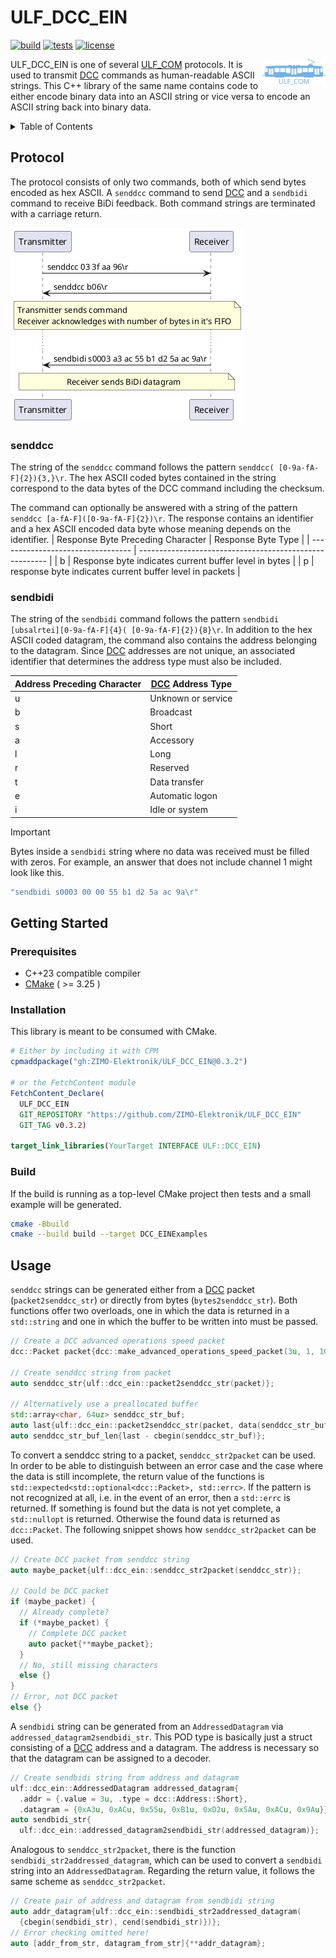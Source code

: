 # ULF_DCC_EIN

[![build](https://github.com/ZIMO-Elektronik/ULF_DCC_EIN/actions/workflows/build.yml/badge.svg)](https://github.com/ZIMO-Elektronik/ULF_DCC_EIN/actions/workflows/build.yml) [![tests](https://github.com/ZIMO-Elektronik/ULF_DCC_EIN/actions/workflows/tests.yml/badge.svg)](https://github.com/ZIMO-Elektronik/ULF_DCC_EIN/actions/workflows/tests.yml) [![license](https://img.shields.io/github/license/ZIMO-Elektronik/ULF_DCC_EIN)](https://github.com/ZIMO-Elektronik/ULF_DCC_EIN/raw/master/LICENSE)

<a href="https://github.com/ZIMO-Elektronik/ULF_COM"><img src="data/images/logo.svg" width="20%" align="right"></a>

ULF_DCC_EIN is one of several [ULF_COM](https://github.com/ZIMO-Elektronik/ULF_COM) protocols. It is used to transmit [DCC](https://github.com/ZIMO-Elektronik/DCC) commands as human-readable ASCII strings. This C++ library of the same name contains code to either encode binary data into an ASCII string or vice versa to encode an ASCII string back into binary data.

<details>
  <summary>Table of Contents</summary>
  <ol>
    <li><a href="#protocol">Protocol</a></li>
      <ul>
        <li><a href="#senddcc">senddcc</a></li>
        <li><a href="#sendbidi">sendbidi</a></li>
      </ul>
    <li><a href="#getting-started">Getting Started</a></li>
      <ul>
        <li><a href="#prerequisites">Prerequisites</a></li>
        <li><a href="#installation">Installation</a></li>
        <li><a href="#build">Build</a></li>
      </ul>
    <li><a href="#usage">Usage</a></li>
  </ol>
</details>

## Protocol
The protocol consists of only two commands, both of which send bytes encoded as hex ASCII. A `senddcc` command to send [DCC](https://github.com/ZIMO-Elektronik/DCC) and a `sendbidi` command to receive BiDi feedback. Both command strings are terminated with a carriage return.

![](data/images/protocol.png)

### senddcc
The string of the `senddcc` command follows the pattern `senddcc( [0-9a-fA-F]{2}){3,}\r`. The hex ASCII coded bytes contained in the string correspond to the data bytes of the DCC command including the checksum.

The command can optionally be answered with a string of the pattern `senddcc [a-fA-F]([0-9a-fA-F]{2})\r`. The response contains an identifier and a hex ASCII encoded data byte whose meaning depends on the identifier.
| Response Byte Preceding Character | Response Byte Type                                      |
| --------------------------------- | ------------------------------------------------------- |
| b                                 | Response byte indicates current buffer level in bytes   |
| p                                 | response byte indicates current buffer level in packets |

### sendbidi
The string of the `sendbidi` command follows the pattern `sendbidi [ubsalrtei][0-9a-fA-F]{4}( [0-9a-fA-F]{2}){8}\r`. In addition to the hex ASCII coded datagram, the command also contains the address belonging to the datagram. Since [DCC](https://github.com/ZIMO-Elektronik/DCC) addresses are not unique, an associated identifier that determines the address type must also be included.

| Address Preceding Character | [DCC](https://github.com/ZIMO-Elektronik/DCC) Address Type   |
| --------------------------- | ------------------------------------------------------------ |
| u                           | Unknown or service                                           |
| b                           | Broadcast                                                    |
| s                           | Short                                                        |
| a                           | Accessory                                                    |
| l                           | Long                                                         |
| r                           | Reserved                                                     |
| t                           | Data transfer                                                |
| e                           | Automatic logon                                              |
| i                           | Idle or system                                               |


> [!IMPORTANT]  
> Bytes inside a `sendbidi` string where no data was received must be filled with zeros. For example, an answer that does not include channel 1 might look like this.
> ```cpp
> "sendbidi s0003 00 00 55 b1 d2 5a ac 9a\r"
> ```

## Getting Started
### Prerequisites
- C++23 compatible compiler
- [CMake](https://cmake.org/) ( >= 3.25 )

### Installation
This library is meant to be consumed with CMake.

```cmake
# Either by including it with CPM
cpmaddpackage("gh:ZIMO-Elektronik/ULF_DCC_EIN@0.3.2")

# or the FetchContent module
FetchContent_Declare(
  ULF_DCC_EIN
  GIT_REPOSITORY "https://github.com/ZIMO-Elektronik/ULF_DCC_EIN"
  GIT_TAG v0.3.2)

target_link_libraries(YourTarget INTERFACE ULF::DCC_EIN)
```

### Build
If the build is running as a top-level CMake project then tests and a small example will be generated.
```sh
cmake -Bbuild
cmake --build build --target DCC_EINExamples
```

## Usage
`senddcc` strings can be generated either from a [DCC](https://github.com/ZIMO-Elektronik/DCC) packet (`packet2senddcc_str`) or directly from bytes (`bytes2senddcc_str`). Both functions offer two overloads, one in which the data is returned in a `std::string` and one in which the buffer to be written into must be passed.
```cpp
// Create a DCC advanced operations speed packet
dcc::Packet packet{dcc::make_advanced_operations_speed_packet(3u, 1, 10u)};

// Create senddcc string from packet
auto senddcc_str{ulf::dcc_ein::packet2senddcc_str(packet)};

// Alternatively use a preallocated buffer
std::array<char, 64uz> senddcc_str_buf;
auto last{ulf::dcc_ein::packet2senddcc_str(packet, data(senddcc_str_buf))};
auto senddcc_str_buf_len{last - cbegin(senddcc_str_buf)};
```

To convert a senddcc string to a packet, `senddcc_str2packet` can be used. In order to be able to distinguish between an error case and the case where the data is still incomplete, the return value of the functions is `std::expected<std::optional<dcc::Packet>, std::errc>`. If the pattern is not recognized at all, i.e. in the event of an error, then a `std::errc` is returned. If something is found but the data is not yet complete, a `std::nullopt` is returned. Otherwise the found data is returned as `dcc::Packet`. The following snippet shows how `senddcc_str2packet` can be used.
```cpp
// Create DCC packet from senddcc string
auto maybe_packet{ulf::dcc_ein::senddcc_str2packet(senddcc_str)};

// Could be DCC packet
if (maybe_packet) {
  // Already complete?
  if (*maybe_packet) {
    // Complete DCC packet
    auto packet{**maybe_packet};
  }
  // No, still missing characters
  else {}
}
// Error, not DCC packet
else {}
```

A `sendbidi` string can be generated from an `AddressedDatagram` via `addressed_datagram2sendbidi_str`. This POD type is basically just a struct consisting of a [DCC](https://github.com/ZIMO-Elektronik/DCC) address and a datagram. The address is necessary so that the datagram can be assigned to a decoder.
```cpp
// Create sendbidi string from address and datagram
ulf::dcc_ein::AddressedDatagram addressed_datagram{
  .addr = {.value = 3u, .type = dcc::Address::Short},
  .datagram = {0xA3u, 0xACu, 0x55u, 0xB1u, 0xD2u, 0x5Au, 0xACu, 0x9Au}};
auto sendbidi_str{
  ulf::dcc_ein::addressed_datagram2sendbidi_str(addressed_datagram)};
```

Analogous to `senddcc_str2packet`, there is the function `sendbidi_str2addressed_datagram`, which can be used to convert a `sendbidi` string into an `AddressedDatagram`. Regarding the return value, it follows the same scheme as `senddcc_str2packet`.
```cpp
// Create pair of address and datagram from sendbidi string
auto addr_datagram{ulf::dcc_ein::sendbidi_str2addressed_datagram(
  {cbegin(sendbidi_str), cend(sendbidi_str)})};
// Error checking omitted here!
auto [addr_from_str, datagram_from_str]{**addr_datagram};
```